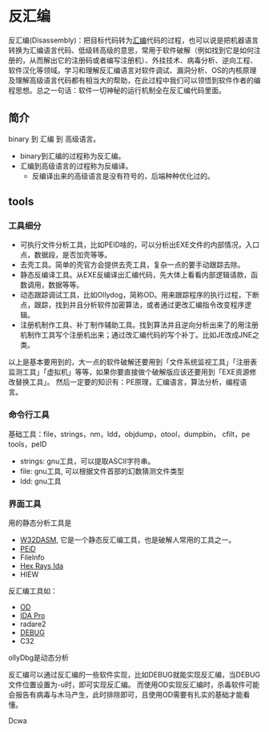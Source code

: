 # 反汇编

反汇编(Disassembly)：把目标代码转为[汇编](https://baike.baidu.com/item/汇编/627224)代码的过程，也可以说是把机器语言转换为汇编语言代码、低级转高级的意思，常用于软件破解（例如找到它是如何注册的，从而解出它的注册码或者编写注册机）、外挂技术、病毒分析、逆向工程、软件汉化等领域。学习和理解反汇编语言对软件调试、漏洞分析、OS的内核原理及理解高级语言代码都有相当大的帮助，在此过程中我们可以领悟到软件作者的编程思想。总之一句话：软件一切神秘的运行机制全在反汇编代码里面。


## 简介

binary 到 汇编 到 高级语言。

- binary到汇编的过程称为反汇编。
- 汇编到高级语言的过程称为反编译。
    - 反编译出来的高级语言是没有符号的，后端种种优化过的。

## tools

### 工具细分

- 可执行文件分析工具，比如PEID啥的，可以分析出EXE文件的内部情况，入口点，数据段，是否加壳等等。
- 去壳工具。简单的壳官方会提供去壳工具，复杂一点的要手动跟踪去除。
- 静态反编译工具。从EXE反编译出汇编代码，先大体上看看内部逻辑请款，函数调用，数据等等。
- 动态跟踪调试工具，比如Ollydog，简称OD。用来跟踪程序的执行过程，下断点，跟踪，找到并且分析软件加密算法，或者通过更改汇编指令改变程序逻辑。
- 注册机制作工具、补丁制作辅助工具。找到算法并且逆向分析出来了的用注册机制作工具写个注册机出来；通过改汇编代码的写个补丁。比如JE改成JNE之类。


以上是基本要用到的，大一点的软件破解还要用到「文件系统监视工具」「注册表监测工具」「虚拟机」等等，如果你要直接做个破解版应该还要用到「EXE资源修改替换工具」。
然后一定要的知识有：PE原理，汇编语言，算法分析，编程语言。


### 命令行工具
基础工具：file，strings，nm，ldd，objdump，otool，dumpbin， cfilt，pe tools，peID

- strings: gnu工具，可以提取ASCII字符串。
- file: gnu工具, 可以根据文件首部的幻数猜测文件类型
- ldd: gnu工具


### 界面工具


用的静态分析工具是
- [W32DASM](https://baike.baidu.com/item/W32DASM), 它是一个静态反汇编工具，也是破解人常用的工具之一。
- [PEiD](https://baike.baidu.com/item/PEiD)
- FileInfo
- [Hex Rays Ida](https://baike.baidu.com/item/Hex%20Rays%20Ida)
- HIEW


反汇编工具如：
- [OD](https://baike.baidu.com/item/OD)
- [IDA Pro](https://baike.baidu.com/item/IDA%20Pro)
- radare2
- [DEBUG](https://baike.baidu.com/item/DEBUG)
- C32

ollyDbg是动态分析

反汇编可以通过反汇编的一些软件实现，比如DEBUG就能实现反汇编，当DEBUG文件位置设置为-u时，即可实现反汇编。 而使用OD实现反汇编时，杀毒软件可能会报告有病毒与木马产生，此时排除即可，且使用OD需要有扎实的基础才能看懂。


Dcwa

